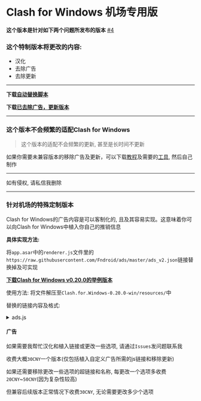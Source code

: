 # Clash for Windows 机场专用版

**这个版本是针对如下两个问题所发布的版本**
[#4](https://github.com/ender-zhao/Clash-for-Windows_Chinese/issues/4) 

### 这个特制版本将更改的内容:
* 汉化
* 去除广告
* 去除更新

***

**下载[自动替换脚本](https://github.com/ender-zhao/CFW-custom-made/releases/tag/Auto-Script)**

**下载[已去除广告，更新版本](https://github.com/ender-zhao/CFW-custom-made/releases/tag/Clash-for-Windows)**

***

### 这个版本不会频繁的适配Clash for Windows

> 这个版本的适配不会频繁的更新, 甚至是长时间不更新

如果你需要未兼容版本的移除广告及更新，可以下载[教程](https://github.com/ender-zhao/CFW-custom-made/raw/main/Clash.for.Windows.remove.ads.and.update.zip)及需要的[工具](https://github.com/ender-zhao/CFW-custom-made/raw/main/Clash-for-Windows_%20Chinese-%20tools.zip), 然后自己制作

***

如有侵权, 请私信我删除

***

### 针对机场的特殊定制版本

Clash for Windows的广告内容是可以客制化的, 且及其容易实现。这意味着你可以向Clash for Windows中植入你自己的推销信息

**具体实现方法:**

将`app.asar`中的`renderer.js`文件里的`https://raw.githubusercontent.com/Fndroid/ads/master/ads_v2.json`链接替换掉及可实现

**[下载Clash for Windows v0.20.0的举例版本](https://github.com/ender-zhao/CFW-custom-made/raw/main/Customize/CFW-0.20.0_app.7z)**

使用方法: 将文件解压至`Clash.for.Windows-0.20.0-win/resources/`中

替换的链接内容及格式:

<details><summary>ads.js</summary>

```
{
  "feedback": [
    {
      "img": "https://raw.githubusercontent.com/ender-zhao/CFW-custom-made/main/Customize/eg-picture-ads.png",
      "click": "https://github.com/ender-zhao/CFW-custom-made"
    },
    {
      "img": "https://raw.githubusercontent.com/ender-zhao/CFW-custom-made/main/Customize/eg-picture-ads.png",
      "click": "https://github.com/ender-zhao/CFW-custom-made"
    }
  ]
}
```
**注释:**

`"img"`中的链接是广告图片的链接

`"click"`中的链接是点击后跳转的网页

</details>

#### 广告

如果需要我帮忙汉化和植入链接或更改一些选项, 请通过`Issues`发问题联系我

收费大概`30CNY`一个版本(仅包括植入自定义广告所需的js链接和移除更新)

如果还需要移除更改一些选项的超链接和名称, 每更改一个选项多收费`20CNY`~`50CNY`(因为复杂性较高) 

但兼容后续版本正常情况下收费`30CNY`, 无论需要更改多少个选项

